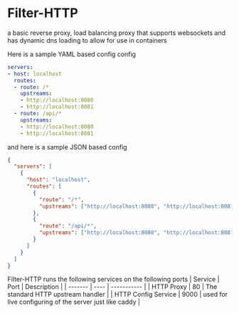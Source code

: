 # Filter-HTTP

a basic reverse proxy, load balancing proxy that supports websockets and has dynamic dns loading to allow for use in containers

Here is a sample YAML based config config
```yaml
servers:
- host: localhost
  routes:
  - route: /*
    upstreams:
    - http://localhost:8080
    - http://localhost:8081
  - route: /api/*
    upstreams:
    - http://localhost:8080
    - http://localhost:8081
```
and here is a sample JSON based config
```json
{
  "servers": [
    {
      "host": "localhost",
      "routes": [
        {
          "route": "/*",
          "upstreams": ["http://localhost:8080", "http://localhost:8081"]
        },
        {
          "route": "/api/*",
          "upstreams": ["http://localhost:8080", "http://localhost:8081"]
        }
      ]
    }
  ]
}
```


Filter-HTTP runs the following services on the following ports
| Service | Port | Description |
| ------- | ---- | ----------- |
| HTTP Proxy | 80 | The standard HTTP upstream handler |
| HTTP Config Service | 9000 | used for live configuring of the server just like caddy |
